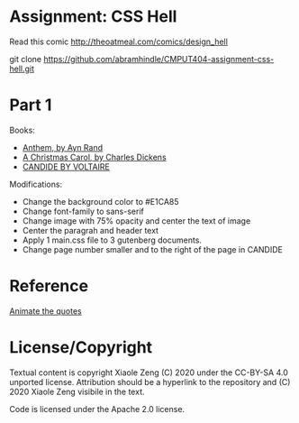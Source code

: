 Assignment: CSS Hell
====================
Read this comic http://theoatmeal.com/comics/design_hell

git clone https://github.com/abramhindle/CMPUT404-assignment-css-hell.git

Part 1
===============
Books: 
+ [Anthem, by Ayn Rand](http://www.gutenberg.org/ebooks/1250)
+ [A Christmas Carol, by Charles Dickens](http://www.gutenberg.org/ebooks/46)
+ [CANDIDE BY VOLTAIRE](http://www.gutenberg.org/ebooks/19942)

Modifications:
+ Change the background color to #E1CA85 
+ Change font-family to sans-serif
+ Change image with 75% opacity and center the text of image
+ Center the paragrah and header text
+ Apply 1 main.css file to 3 gutenberg documents.
+ Change page number smaller and to the right of the page in CANDIDE

Reference
=============
[Animate the quotes](https://www.youtube.com/watch?v=GhxNhdf0liA)

License/Copyright
=================

Textual content is copyright Xiaole Zeng (C) 2020 under the CC-BY-SA
4.0 unported license. Attribution should be a hyperlink to the
repository and (C) 2020 Xiaole Zeng visibile in the text.

Code is licensed under the Apache 2.0 license.

